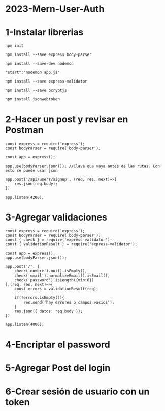 # 2023-Mern-User-Auth

# 1-Instalar librerias

    npm init 

    npm install --save express body-parser

    npm install --save-dev nodemon

    "start":"nodemon app.js"

    npm install --save express-validator

    npm install --save bcryptjs

    npm install jsonwebtoken 

# 2-Hacer un post y revisar en Postman

    const express = require('express'); 
    const bodyParser = require('body-parser');

    const app = express();

    app.use(bodyParser.json()); //Clave que vaya antes de las rutas. Con esto se puede usar json

    app.post('/api/users/signup', (req, res, next)=>{
        res.json(req.body);
    })

    app.listen(4200);

# 3-Agregar validaciones

    const express = require('express');
    const bodyParser = require('body-parser');
    const { check } = require('express-validator');
    const { validationResult } = require('express-validator');

    const app = express();
    app.use(bodyParser.json());

    app.post('/', [
        check('nombre').not().isEmpty(),
        check('email').normalizeEmail().isEmail(),
        check('password').isLength({min:6})
    ],(req, res, next)=>{
        const errors = validationResult(req); 

        if(!errors.isEmpty()){
            res.send('hay errores o campos vacios');
        }
        res.json({ datos: req.body });
    })

    app.listen(4000);

# 4-Encriptar el password

# 5-Agregar Post del login

# 6-Crear sesión de usuario con un token
